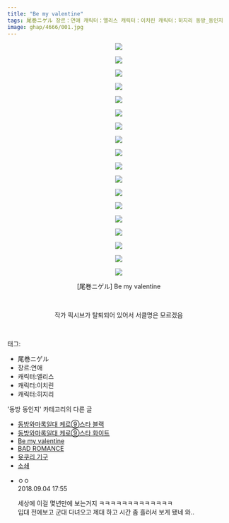 ```yaml
---
title: "Be my valentine"
tags: 尾巻ニゲル 장르：연애 캐릭터：앨리스 캐릭터：이치린 캐릭터：히지리 동방_동인지
image: ghap/4666/001.jpg
---
```

<div class="article">
<p style="text-align: center; clear: none; float: none;"><img src="{{ site.nasurl }}/ghap/4666/001.jpg"/></p>
<p style="text-align: center; clear: none; float: none;"><img src="{{ site.nasurl }}/ghap/4666/002.jpg"/></p>
<p style="text-align: center; clear: none; float: none;"><img src="{{ site.nasurl }}/ghap/4666/003.jpg"/></p>
<p style="text-align: center; clear: none; float: none;"><img src="{{ site.nasurl }}/ghap/4666/004.jpg"/></p>
<p style="text-align: center; clear: none; float: none;"><img src="{{ site.nasurl }}/ghap/4666/005.jpg"/></p>
<p style="text-align: center; clear: none; float: none;"><img src="{{ site.nasurl }}/ghap/4666/006.jpg"/></p>
<p style="text-align: center; clear: none; float: none;"><img src="{{ site.nasurl }}/ghap/4666/007.jpg"/></p>
<p style="text-align: center; clear: none; float: none;"><img src="{{ site.nasurl }}/ghap/4666/008.jpg"/></p>
<p style="text-align: center; clear: none; float: none;"><img src="{{ site.nasurl }}/ghap/4666/009.jpg"/></p>
<p style="text-align: center; clear: none; float: none;"><img src="{{ site.nasurl }}/ghap/4666/010.jpg"/></p>
<p style="text-align: center; clear: none; float: none;"><img src="{{ site.nasurl }}/ghap/4666/011.jpg"/></p>
<p style="text-align: center; clear: none; float: none;"><img src="{{ site.nasurl }}/ghap/4666/012.jpg"/></p>
<p style="text-align: center; clear: none; float: none;"><img src="{{ site.nasurl }}/ghap/4666/013.jpg"/></p>
<p style="text-align: center; clear: none; float: none;"><img src="{{ site.nasurl }}/ghap/4666/014.jpg"/></p>
<p style="text-align: center; clear: none; float: none;"><img src="{{ site.nasurl }}/ghap/4666/015.jpg"/></p>
<p style="text-align: center; clear: none; float: none;"><img src="{{ site.nasurl }}/ghap/4666/016.jpg"/></p>
<p style="text-align: center; clear: none; float: none;"><img src="{{ site.nasurl }}/ghap/4666/017.jpg"/></p>
<p style="text-align: center; clear: none; float: none;"><img src="{{ site.nasurl }}/ghap/4666/018.jpg"/></p>
<p style="text-align: center; clear: none; float: none;">[尾巻ニゲル] Be my valentine</p>
<p style="text-align: center; clear: none; float: none;"><br/></p>
<p style="text-align: center; clear: none; float: none;">작가 픽시브가 탈퇴되어 있어서 서클명은 모르겠음</p>
<p><br/></p>
</div><div class="tagTrail">
<p>태그: </p>
<ul>
<li>尾巻ニゲル</li>
<li>장르:연애</li>
<li>캐릭터:앨리스</li>
<li>캐릭터:이치린</li>
<li>캐릭터:히지리</li>
</ul>
</div><div class="another">
<p>'동방 동인지' 카테고리의 다른 글</p>
<ul>
<li><a href="/2018-09-03-ghap_4668">동방와마록일대 케로⑨스타 블랙</a></li>
<li><a href="/2018-09-03-ghap_4667">동방와마록일대 케로⑨스타 화이트</a></li>
<li><a href="/2018-09-03-ghap_4666">Be my valentine</a></li>
<li><a href="/2018-09-03-ghap_4665">BAD ROMANCE</a></li>
<li><a href="/2018-09-03-ghap_4664">윳쿠리 기구</a></li>
<li><a href="/2018-09-03-ghap_4662">소쇄</a></li>
</ul>
</div><div class="cb_module cb_fluid">
<div class="cb_wrt cb_profile">
<div class="comment">
<ul>
<li class="cb_thumb_off" id="comment15326017">
<div class="cb_comment_area">
<div class="cb_info_area">
<div class="cb_section">
<span class="cb_nick_name">ㅇㅇ</span>
</div>
<div class="cb_section">
<span class="cb_date">2018.09.04 17:55 </span>
</div>
</div>
<div class="cb_dsc_comment">
<p class="cb_dsc">
											세상에 이걸 몇년만에 보는거지 ㅋㅋㅋㅋㅋㅋㅋㅋㅋㅋㅋㅋㅋ<br/>
입대 전에보고 군대 다녀오고 제대 하고 시간 좀 흘러서 보게 됐네 와..
										</p>
</div>
</div></li>
</ul>
</div>
</div><!-- commentList close -->
</div>